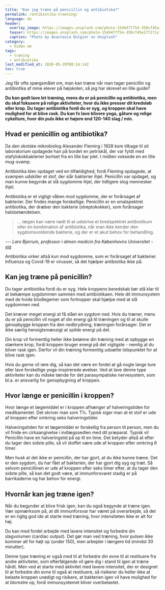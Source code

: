 ```yaml
---
title: "Kan jeg træne på penicillin og antibiotika?"
permalink: /antibiotika-traening/
language: da
header:
  overlay_image: https://images.unsplash.com/photo-1549477754-350cf45a1772?ixlib=rb-1.2.1&ixid=eyJhcHBfaWQiOjEyMDd9&auto=format&fit=crop&w=1050&q=80
  teaser: https://images.unsplash.com/photo-1549477754-350cf45a1772?ixlib=rb-1.2.1&ixid=eyJhcHBfaWQiOjEyMDd9&auto=format&fit=crop&w=400&q=80
  caption: "Photo by Anastasia Dulgier on Unsplash"
category:
  - Viden om
tags:
  - træning
  - antibiotika
last_modified_at: 2020-05-29T08:14:14Z
toc: true
---
```


Jeg får ofte spørgsmålet om, man kan træne når man tager penicillin og antibiotika af mine elever på højskolen, så jeg har skrevet en lille guide?

**Du kan godt lave let træning, mens du er på penicillin og antibiotika, men du skal fokusere på rolige aktiviteter, hvor du ikke presser dit kredsløb eller krop. Du tager antibiotika fordi du er syg, og kroppen skal have mulighed for at blive rask. Du kan fx lave blivere yoga, gåture og rolige cykelture, hvor din puls ikke er højere end 120-140 slag / min.**

## Hvad er penicillin og antibiotika?

Da den skotske mikrobiolog Alexander Fleming i 1928 kom tilbage til sit laboratorium opdagede han på bordet en petriskål, der var fyldt med stafylokokbakterier bortset fra en lille bar plet. I midten voksede en en lille mug-svamp.

Antibiotika blev opdaget ved en tilfældighed, fordi Fleming opdagede, at svampen udskiller et stof, der slår bakterier ihjel. Penicillin var opdaget, og man kunne begynde at slå sygdomme ihjel, der tidligere slog mennesker ihjel.

Antibiotika er et vigtigt våben mod sygdomme, der er forårsaget af bakterier. Der findes mange forskellige. Penicillin er en smalspektret antibiotika, der dræber den bakterie (streptokokker), som forårsager halsbetændelsen. 

> … lægen kan være nødt til at udskrive et bredspektret antibiotikum eller en kombination af antibiotika, når man ikke kender den sygdomsvoldende bakterie, og der er et akut behov for behandling.

--- <cite>Lars Bjerrum, professor i almen medicin fra Københavns Universitet - [via](https://videnskab.dk/krop-sundhed/ti-myter-om-antibiotika)</cite>

Antibiotika virker altså kun mod sygdomme, som er forårsaget af bakterier. Influenza og Covid-19 er virusser, så det hjælper antibiotika ikke på.

## Kan jeg træne på penicillin?

Du tager antibiotika fordi du er syg. Hele kroppens beredskab bør stå klar til at bekæmpe sygdommen sammen med antibiotikaen. Hele dit immunsystem med de hvide blodlegemer som fortropper skal hjælpe med at slå sygdommen ned.

Det kræver meget energi at få slået en sygdom ned. Hvis du træner, mens du er på penicillin vil noget af din energi gå til træningen og til at skulle genopbygge kroppen fra den nedbrydning, træningen forårsager. Det er ikke særlig hensigtsmæssigt at spilde energi på det.

Din krop vil formentlig heller ikke belønne din træning med at opbygge en stærkere krop, fordi kroppen bruger energi på det vigtigste - nemlig at du bliver rask igen. Derfor vil din træning formentlig udsætte tidspunktet for at blive rask igen.

Hvis du gerne vil røre dig, så kan det være en fordel at gå nogle lange ture eller lave forskellige yoga-inspirerede øvelser. Ved at lave denne type aktiviteter kan du måske tænde for det parasympatiske nervesystem, som bl.a. er ansvarlig for genopbygning af kroppen.

## Hvor længe er penicillin i kroppen?

Hvor længe et lægemiddel er i kroppen afhænger af halveringstiden for medikamentet. Det skriver man som T½. Typisk siger man at et stof er ude af kroppen efter omkring seks halveringstider. 

Halveringstiden for et lægemiddel er forskellig fra person til person, men du vil finde en cirkaangivelse i indlægssedlen med dit præparat. Typisk vil Penicillin have en halveringstid på op til en time. Det betyder altså at efter du tager den sidste pille, så vil stoffet være ude af kroppen efter omkring 6 timer. 

Men husk at det ikke er penicillin, der har gjort, at du ikke kunne træne. Det er den sygdom, du har fået af bakterien, der har gjort dig syg og træt. Så selvom penicillinen er ude af kroppen efter seks timer efter, at du tager den sidste pille, så kan det godt være, at immunforsvaret stadig er på barrikaderne og har behov for energi.

## Hvornår kan jeg træne igen?

Når du begynder at blive frisk igen, kan du også begynde at træne igen. Vær opmærksom på, at dit immunforsvar har været på overarbejde, så det er en rigtig god ide at starte med træning, hvor intensiteten ikke er alt for høj.

Du kan med fordel arbejde med lavere intensitet og forbedre din slagvolumen (cardiac output). Det gør man ved træning, hvor pulsen ikke kommer alt for højt op (under 150), men arbejder i længere tid (mindst 30 minutter).

Denne type træning er også med til at forbedre din evne til at restituere fra andre aktiviteter, som efterfølgende vil gøre dig i stand til igen at træne hårdt. Men ved at starte med aktivitet med lavere intensitet, der er designet til at forbedre din evne til også at restituere, så risikerer du heller ikke at belaste kroppen unødigt og risikere, at bakterien igen vil have mulighed for at blomstre op, fordi immunsystemet bliver overbelastet.
